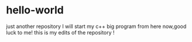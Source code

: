 # hello-world
just another repository
I will start my c++ big program from here now,good luck to me!
this is my edits of the repository !
